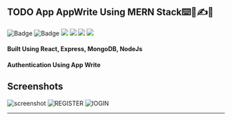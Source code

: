 ## TODO App AppWrite Using MERN Stack⌨️📃✍🔤

![Badge](https://img.shields.io/badge/Manas--Ranjan--Murmu-MERN_STACK--Project-blue) ![Badge](https://img.shields.io/badge/LCO-Full%20Stack%20Javascript%20Bootcamp-orange)
![](https://img.shields.io/badge/React_Js-Node_JS-green) ![](https://img.shields.io/badge/JAVASCRIPT-red)
![](https://img.shields.io/badge/MongoDB-Express_Js-yellow) ![](https://img.shields.io/badge/AppWrite-red)

#### Built Using React, Express, MongoDB, NodeJs

#### Authentication Using App Write

Screenshots
---

![screenshot](https://user-images.githubusercontent.com/63970395/205559206-4a1210eb-681d-489d-9550-8cc99952a722.png)
![REGISTER](https://user-images.githubusercontent.com/63970395/205559454-b10d6e02-5e9c-480f-8b60-a1715bfbc3de.png)
![lOGIN](https://user-images.githubusercontent.com/63970395/205559461-5c8467cd-6fef-4e2d-a13b-f2837c442524.png)

---

